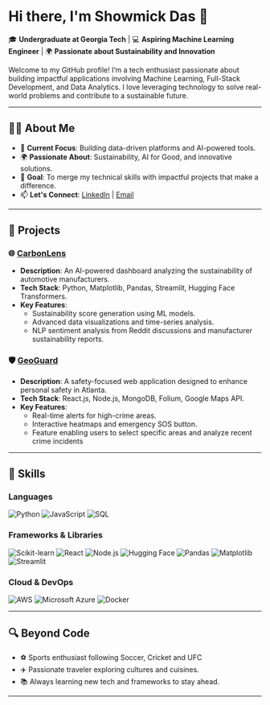 # Hi there, I'm Showmick Das 👋

🎓 **Undergraduate at Georgia Tech** | 💻 **Aspiring Machine Learning Engineer** | 🌍 **Passionate about Sustainability and Innovation**

Welcome to my GitHub profile! I’m a tech enthusiast passionate about building impactful applications involving Machine Learning, Full-Stack Development, and Data Analytics. I love leveraging technology to solve real-world problems and contribute to a sustainable future.

---

## 🧑‍💻 About Me
- 🌟 **Current Focus**: Building data-driven platforms and AI-powered tools.
- 🌍 **Passionate About**: Sustainability, AI for Good, and innovative solutions.
- 🎯 **Goal**: To merge my technical skills with impactful projects that make a difference.
- 📫 **Let's Connect**: [LinkedIn](https://www.linkedin.com/in/showmick-das/) | [Email](mailto:sdas412@gatech.edu)

---

## 🚀 Projects
### 🌐 [CarbonLens](https://github.com/Showmick119/CarbonLens.git)
- **Description**: An AI-powered dashboard analyzing the sustainability of automotive manufacturers.
- **Tech Stack**: Python, Matplotlib, Pandas, Streamlit, Hugging Face Transformers.
- **Key Features**:
  - Sustainability score generation using ML models.
  - Advanced data visualizations and time-series analysis.
  - NLP sentiment analysis from Reddit discussions and manufacturer sustainability reports.

### 🛡️ [GeoGuard](https://github.com/Showmick119/GeoGuard.git)
- **Description**: A safety-focused web application designed to enhance personal safety in Atlanta.
- **Tech Stack**: React.js, Node.js, MongoDB, Folium, Google Maps API.
- **Key Features**:
  - Real-time alerts for high-crime areas.
  - Interactive heatmaps and emergency SOS button.
  - Feature enabling users to select specific areas and analyze recent crime incidents

---

## 🔧 Skills
### **Languages**
![Python](https://img.shields.io/badge/-Python-blue?logo=python&logoColor=white&style=flat-square)
![JavaScript](https://img.shields.io/badge/-JavaScript-yellow?logo=javascript&logoColor=white&style=flat-square)
![SQL](https://img.shields.io/badge/-SQL-lightblue?logo=postgresql&logoColor=white&style=flat-square)

### **Frameworks & Libraries**
![Scikit-learn](https://img.shields.io/badge/-Scikit--learn-orange?logo=scikit-learn&logoColor=white&style=flat-square)
![React](https://img.shields.io/badge/-React.js-blue?logo=react&logoColor=white&style=flat-square)
![Node.js](https://img.shields.io/badge/-Node.js-green?logo=node.js&logoColor=white&style=flat-square)
![Hugging Face](https://img.shields.io/badge/-Hugging%20Face-orange?logo=huggingface&logoColor=white&style=flat-square)
![Pandas](https://img.shields.io/badge/-Pandas-purple?logo=pandas&logoColor=white&style=flat-square)
![Matplotlib](https://img.shields.io/badge/-Matplotlib-blue?logo=matplotlib&logoColor=white&style=flat-square)
![Streamlit](https://img.shields.io/badge/-Streamlit-red?logo=streamlit&logoColor=white&style=flat-square)

### **Cloud & DevOps**
![AWS](https://img.shields.io/badge/-AWS-orange?logo=amazonaws&logoColor=white&style=flat-square)
![Microsoft Azure](https://img.shields.io/badge/-Microsoft%20Azure-blue?logo=microsoft-azure&logoColor=white&style=flat-square)
![Docker](https://img.shields.io/badge/-Docker-blue?logo=docker&logoColor=white&style=flat-square)

---

## 🔍 Beyond Code
- ⚽ Sports enthusiast following Soccer, Cricket and UFC
- ✈️ Passionate traveler exploring cultures and cuisines.
- 📚 Always learning new tech and frameworks to stay ahead.

---
